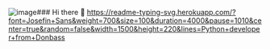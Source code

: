 ![image](https://github.com/cryptoproxy/cryptoproxy/assets/143442849/e3121abd-269a-4cc9-82ae-353e82f98146)### Hi there 👋
https://readme-typing-svg.herokuapp.com/?font=Josefin+Sans&weight=700&size=100&duration=4000&pause=1010&center=true&random=false&width=1500&height=220&lines=Python+developer+from+Donbass
<!--
**cryptoproxy/cryptoproxy** is a ✨ _special_ ✨ repository because its `README.md` (this file) appears on your GitHub profile.

Here are some ideas to get you started:

- 🔭 I’m currently working on ...
- 🌱 I’m currently learning ...
- 👯 I’m looking to collaborate on ...
- 🤔 I’m looking for help with ...
- 💬 Ask me about ...
- 📫 How to reach me: ...
- 😄 Pronouns: ...
- ⚡ Fun fact: ...
-->
